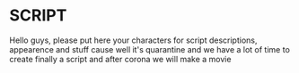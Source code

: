 # SCRIPT
Hello guys, please put here your characters for script
descriptions, appearence and stuff
cause well it's quarantine and we have a lot of time to create finally a script
and after corona we will make a movie

